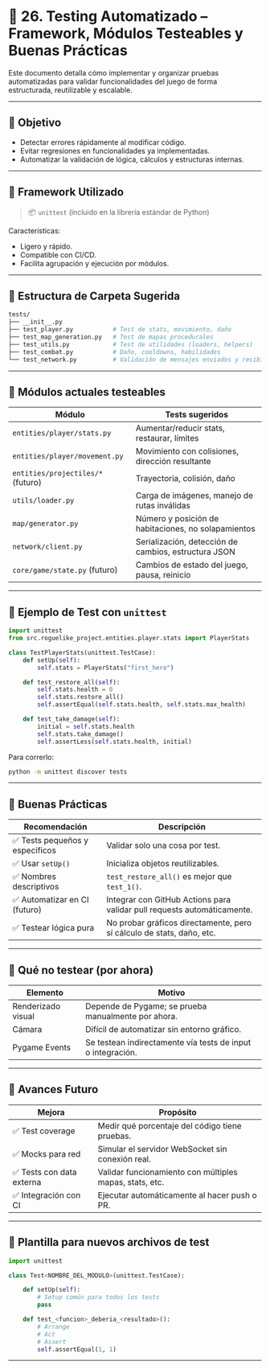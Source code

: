 # 🧪 26. Testing Automatizado – Framework, Módulos Testeables y Buenas Prácticas

Este documento detalla cómo implementar y organizar pruebas automatizadas para validar funcionalidades del juego de forma estructurada, reutilizable y escalable.

---

## 🎯 Objetivo

- Detectar errores rápidamente al modificar código.
- Evitar regresiones en funcionalidades ya implementadas.
- Automatizar la validación de lógica, cálculos y estructuras internas.

---

## 🧰 Framework Utilizado

> 📦 `unittest` (incluido en la librería estándar de Python)

Características:
- Ligero y rápido.
- Compatible con CI/CD.
- Facilita agrupación y ejecución por módulos.

---

## 📁 Estructura de Carpeta Sugerida

```bash
tests/
├── __init__.py
├── test_player.py           # Test de stats, movimiento, daño
├── test_map_generation.py   # Test de mapas procedurales
├── test_utils.py            # Test de utilidades (loaders, helpers)
├── test_combat.py           # Daño, cooldowns, habilidades
└── test_network.py          # Validación de mensajes enviados y recibidos
```

---

## 🧪 Módulos actuales testeables

| Módulo                                | Tests sugeridos                                         |
|---------------------------------------|---------------------------------------------------------|
| `entities/player/stats.py`           | Aumentar/reducir stats, restaurar, límites              |
| `entities/player/movement.py`        | Movimiento con colisiones, dirección resultante         |
| `entities/projectiles/*` (futuro)    | Trayectoria, colisión, daño                             |
| `utils/loader.py`                    | Carga de imágenes, manejo de rutas inválidas            |
| `map/generator.py`                   | Número y posición de habitaciones, no solapamientos     |
| `network/client.py`                  | Serialización, detección de cambios, estructura JSON    |
| `core/game/state.py` (futuro)        | Cambios de estado del juego, pausa, reinicio            |

---

## 🧪 Ejemplo de Test con `unittest`

```python
import unittest
from src.roguelike_project.entities.player.stats import PlayerStats

class TestPlayerStats(unittest.TestCase):
    def setUp(self):
        self.stats = PlayerStats("first_hero")

    def test_restore_all(self):
        self.stats.health = 0
        self.stats.restore_all()
        self.assertEqual(self.stats.health, self.stats.max_health)

    def test_take_damage(self):
        initial = self.stats.health
        self.stats.take_damage()
        self.assertLess(self.stats.health, initial)
```

Para correrlo:

```bash
python -m unittest discover tests
```

---

## 🔁 Buenas Prácticas

| Recomendación                        | Descripción                                                               |
|-------------------------------------|---------------------------------------------------------------------------|
| ✅ Tests pequeños y específicos     | Validar solo una cosa por test.                                           |
| ✅ Usar `setUp()`                    | Inicializa objetos reutilizables.                                         |
| ✅ Nombres descriptivos              | `test_restore_all()` es mejor que `test_1()`.                            |
| ✅ Automatizar en CI (futuro)        | Integrar con GitHub Actions para validar pull requests automáticamente.   |
| ✅ Testear lógica pura               | No probar gráficos directamente, pero sí cálculo de stats, daño, etc.    |

---

## 🚫 Qué **no** testear (por ahora)

| Elemento             | Motivo                                                                 |
|----------------------|------------------------------------------------------------------------|
| Renderizado visual   | Depende de Pygame; se prueba manualmente por ahora.                    |
| Cámara               | Difícil de automatizar sin entorno gráfico.                            |
| Pygame Events        | Se testean indirectamente vía tests de input o integración.            |

---

## 🧪 Avances Futuro

| Mejora                           | Propósito                                                  |
|----------------------------------|-------------------------------------------------------------|
| ✅ Test coverage                 | Medir qué porcentaje del código tiene pruebas.             |
| ✅ Mocks para red                | Simular el servidor WebSocket sin conexión real.           |
| ✅ Tests con data externa        | Validar funcionamiento con múltiples mapas, stats, etc.    |
| ✅ Integración con CI            | Ejecutar automáticamente al hacer push o PR.               |

---

## 📌 Plantilla para nuevos archivos de test

```python
import unittest

class Test<NOMBRE_DEL_MODULO>(unittest.TestCase):

    def setUp(self):
        # Setup común para todos los tests
        pass

    def test_<funcion>_deberia_<resultado>():
        # Arrange
        # Act
        # Assert
        self.assertEqual(1, 1)
```

---
